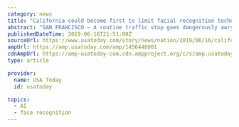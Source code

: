```yaml
---
category: news
title: "California could become first to limit facial recognition technology; police aren't happy"
abstract: "SAN FRANCISCO – A routine traffic stop goes dangerously awry when a police officer’s body camera uses its built-in facial recognition software to misidentify a motorist as a convicted felon. Guns are drawn. Nerves fray. At best, lawsuits are launched."
publishedDateTime: 2019-06-16T21:51:00Z
sourceUrl: https://www.usatoday.com/story/news/nation/2019/06/16/california-could-limit-how-police-use-facial-recognition-technology/1456448001/
ampUrl: https://amp.usatoday.com/amp/1456448001
cdnAmpUrl: https://amp-usatoday-com.cdn.ampproject.org/c/s/amp.usatoday.com/amp/1456448001
type: article

provider:
  name: USA Today
  id: usatoday

topics:
  - AI
  - face recognition
---
```

